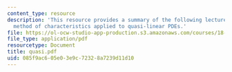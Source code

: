 ```yaml
---
content_type: resource
description: 'This resource provides a summary of the following lecture topic: the
  method of characteristics applied to quasi-linear PDEs.'
file: https://ol-ocw-studio-app-production.s3.amazonaws.com/courses/18-303-linear-partial-differential-equations-fall-2006/085f9ac605e03e9c72328a7239d11d10_quasi.pdf
file_type: application/pdf
resourcetype: Document
title: quasi.pdf
uid: 085f9ac6-05e0-3e9c-7232-8a7239d11d10
---
```

